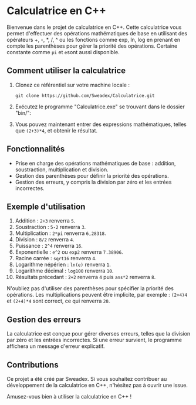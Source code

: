 # Calculatrice en C++

Bienvenue dans le projet de calculatrice en C++. Cette calculatrice vous permet d'effectuer des opérations mathématiques de base en utilisant des opérateurs +, -, *, /, ^ ou les fonctions comme exp, ln, log en prenant en compte les parenthèses pour gérer la priorité des opérations. Certaine constante comme `pi` et `e`sont aussi disponible.

## Comment utiliser la calculatrice

1. Clonez ce référentiel sur votre machine locale :
   
   ```
   git clone https://github.com/Sweadex/Calculatrice.git
   ```

2. Exécutez le programme "Calculatrice.exe" se trouvant dans le dossier "bin/":

3. Vous pouvez maintenant entrer des expressions mathématiques, telles que `(2+3)*4`, et obtenir le résultat.

## Fonctionnalités

- Prise en charge des opérations mathématiques de base : addition, soustraction, multiplication et division.
- Gestion des parenthèses pour définir la priorité des opérations.
- Gestion des erreurs, y compris la division par zéro et les entrées incorrectes.

## Exemple d'utilisation

1. Addition : `2+3` renverra `5`.
2. Soustraction : `5-2` renverra `3`.
3. Multiplication : `2*pi` renverra `6,28318`.
4. Division : `8/2` renverra `4`.
5. Puissance : `2^4` renverra `16`.
6. Exponentielle : `e^2` ou `exp2` renverra `7.38906`.
7. Racine carrée : `sqrt16` renverra `4`.
8. Logarithme népérien : `ln(e)` renverra `1`.
9. Logarithme décimal : `log100` renverra `10`.
10. Résultats précedant : `2+2` renverra `4` puis `ans*2` renverra `8`.


N'oubliez pas d'utiliser des parenthèses pour spécifier la priorité des opérations. Les multiplications peuvent être implicite, par exemple : `(2+4)4` et `(2+4)*4` sont correct, ce qui renverra `20`.

## Gestion des erreurs

La calculatrice est conçue pour gérer diverses erreurs, telles que la division par zéro et les entrées incorrectes. Si une erreur survient, le programme affichera un message d'erreur explicatif.

## Contributions

Ce projet a été créé par Sweadex. Si vous souhaitez contribuer au développement de la calculatrice en C++, n'hésitez pas à ouvrir une issue.

Amusez-vous bien à utiliser la calculatrice en C++ !
